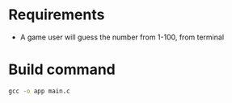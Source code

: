# Requirements
- A game user will guess the number from 1-100, from terminal


# Build command


```bat
gcc -o app main.c
```
